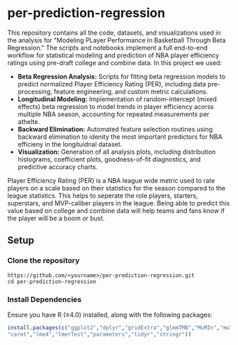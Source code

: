 # per-prediction-regression
This repository contains all the code, datasets, and visualizations used in the analysis for "Modeling PLayer Performance in Basketball Through Beta Regression." The scripts and notebooks implement a full end-to-end workflow for statistical modeling and prediction of NBA player efficiency ratings using pre-draft college and combine data. In this project we used:
- **Beta Regression Analysis:** Scripts for fitting beta regression models to predict normalized Player Efficiency Rating (PER), including data pre-processing, feature engineering, and custom metric calculations.
- **Longitudinal Modeling:** Implementation of random-intercept (mixed effects) beta regression to model trends in player efficiency acorss multiple NBA season, accounting for repeated measurements per athelte.
- **Backward Elimination:** Automated feature selection routines using backward elimination to idenity the most important predictors for NBA efficieny in the longituidnal dataset.
- **Visualization:** Generation of all analysis plots, including distribution histograms, coefficient plots, goodness-of-fit diagnostics, and predictive accuracy charts.

Player Efficiency Rating (PER) is a NBA league wide metric used to rate players on a scale based on their statistics for the season compared to the league statistics. This helps to seperate the role players, starters, superstars, and MVP-caliber players in the league. Being able to predict this value based on college and combine data will help teams and fans know if the player will be a boom or bust.


## Setup
### Clone the repository 
```
https://github.com/<yourname>/per-prediction-regression.git
cd per-prediction-regression
```

### Install Dependencies
Ensure you have R (≥4.0) installed, along with the following packages:
```r
install.packages(c("ggplot2","dplyr","gridExtra","glmmTMB","MuMIn","multcomp","emmeans","DHARMa","betareg","xtable",
"caret","lme4","lmerTest","parameters","tidyr","stringr"))
```
